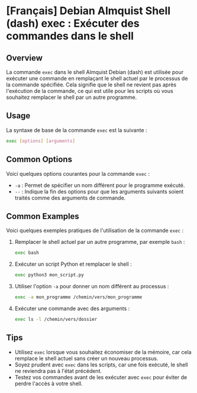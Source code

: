 # [Français] Debian Almquist Shell (dash) exec : Exécuter des commandes dans le shell

## Overview
La commande `exec` dans le shell Almquist Debian (dash) est utilisée pour exécuter une commande en remplaçant le shell actuel par le processus de la commande spécifiée. Cela signifie que le shell ne revient pas après l'exécution de la commande, ce qui est utile pour les scripts où vous souhaitez remplacer le shell par un autre programme.

## Usage
La syntaxe de base de la commande `exec` est la suivante :

```sh
exec [options] [arguments]
```

## Common Options
Voici quelques options courantes pour la commande `exec` :

- `-a` : Permet de spécifier un nom différent pour le programme exécuté.
- `--` : Indique la fin des options pour que les arguments suivants soient traités comme des arguments de commande.

## Common Examples
Voici quelques exemples pratiques de l'utilisation de la commande `exec` :

1. Remplacer le shell actuel par un autre programme, par exemple `bash` :

   ```sh
   exec bash
   ```

2. Exécuter un script Python et remplacer le shell :

   ```sh
   exec python3 mon_script.py
   ```

3. Utiliser l'option `-a` pour donner un nom différent au processus :

   ```sh
   exec -a mon_programme /chemin/vers/mon_programme
   ```

4. Exécuter une commande avec des arguments :

   ```sh
   exec ls -l /chemin/vers/dossier
   ```

## Tips
- Utilisez `exec` lorsque vous souhaitez économiser de la mémoire, car cela remplace le shell actuel sans créer un nouveau processus.
- Soyez prudent avec `exec` dans les scripts, car une fois exécuté, le shell ne reviendra pas à l'état précédent.
- Testez vos commandes avant de les exécuter avec `exec` pour éviter de perdre l'accès à votre shell.